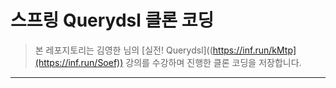 # 스프링 Querydsl 클론 코딩

> 본 레포지토리는 김영한 님의 [실전! Querydsl]((https://inf.run/kMtp](https://inf.run/Soef)) 강의를 수강하며 진행한 클론 코딩을 저장합니다.

  
***
